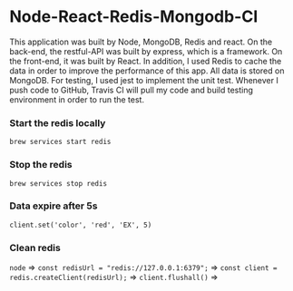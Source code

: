 # Node-React-Redis-Mongodb-CI
This application was built by Node, MongoDB, Redis and react. On the back-end, the restful-API was built by express,  which is a  framework. On the front-end, it was built by React. In addition, I used Redis to cache the data in order to improve the performance of this app. All data is stored on MongoDB. For testing, I used jest to implement the unit test. Whenever I push code to GitHub, Travis CI will pull my code and build testing environment in order to run the test.

### Start the redis locally
`brew services start redis`

### Stop the redis
`brew services stop redis`

### Data expire after 5s
`client.set('color', 'red', 'EX', 5)`

### Clean redis
`node` =>
`const redisUrl = "redis://127.0.0.1:6379";` => 
`const client = redis.createClient(redisUrl);` => 
`client.flushall()` =>